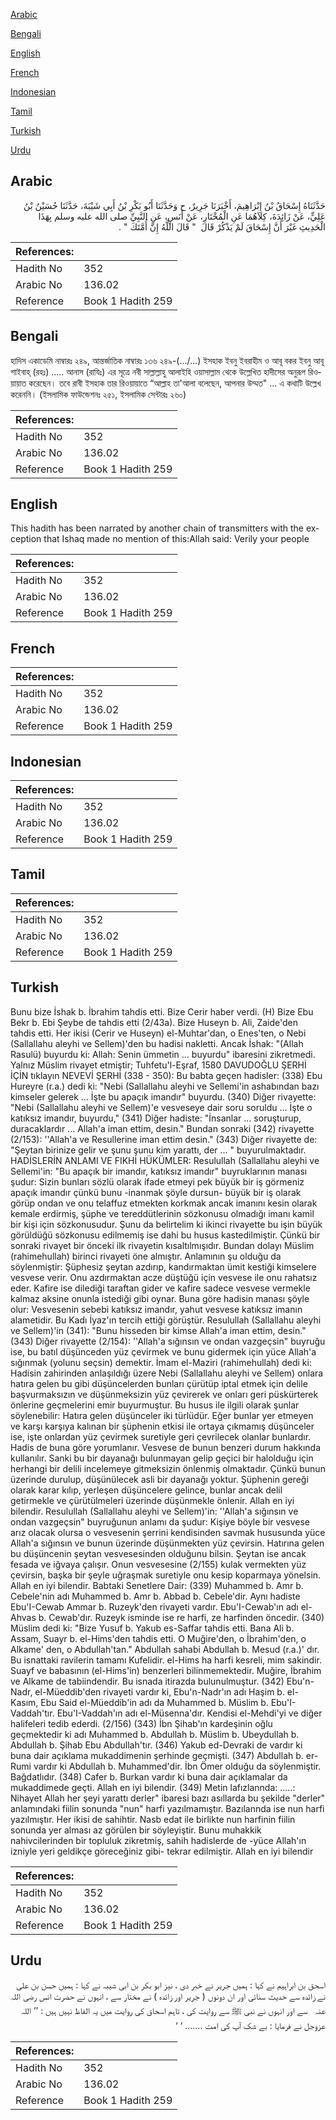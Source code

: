 [Arabic](#arabic)

[Bengali](#bengali)

[English](#english)

[French](#french)

[Indonesian](#indonesian)

[Tamil](#tamil)

[Turkish](#turkish)

[Urdu](#urdu)

## Arabic


<div dir="rtl" lang="ar" style={{fontSize:'larger',backgroundColor:'#f8f9fa',padding:20}}>
حَدَّثَنَاهُ إِسْحَاقُ بْنُ إِبْرَاهِيمَ، أَخْبَرَنَا جَرِيرٌ، ح وَحَدَّثَنَا أَبُو بَكْرِ بْنُ أَبِي شَيْبَةَ، حَدَّثَنَا حُسَيْنُ بْنُ عَلِيٍّ، عَنْ زَائِدَةَ، كِلاَهُمَا عَنِ الْمُخْتَارِ، عَنْ أَنَسٍ، عَنِ النَّبِيِّ صلى الله عليه وسلم بِهَذَا الْحَدِيثِ غَيْرَ أَنَّ إِسْحَاقَ لَمْ يَذْكُرْ قَالَ ‏ "‏ قَالَ اللَّهُ إِنَّ أُمَّتَكَ ‏"‏ ‏.‏
</div>
<div style={{backgroundColor:'#f8f9fa',padding:20, marginBottom: 10}}><table> <thead> <tr> <th>References:</th> <th></th> </tr> </thead> <tbody><tr><td>Hadith No</td><td>352</td></tr><tr><td>Arabic No</td><td>136.02</td></tr><tr><td>Reference</td><td>Book 1 Hadith 259</td></tr></tbody></table></div>

## Bengali


<div dir="ltr" lang="bn" style={{fontSize:'larger',backgroundColor:'#f8f9fa',padding:20}}>
হাদিস একাডেমি নাম্বারঃ ২৪৯, আন্তর্জাতিক নাম্বারঃ ১৩৬ ২৪৯-(.../...) ইসহাক ইবনু ইবরাহীম ও আবূ বকর ইবনু আবূ শাইবাহ্ (রহঃ) ..... আনাস (রাযিঃ) এর সূত্রে নবী সাল্লাল্লাহু আলাইহি ওয়াসাল্লাম থেকে উল্লেখিত হাদীসের অনুরূপ রিওয়ায়াত করেছেন। তবে রাবী ইসহাক তার রিওয়ায়াতে “আল্লাহ তা'আলা বলেছেন, আপনার উম্মত" ... এ কথাটি উল্লেখ করেননি। (ইসলামিক ফাউন্ডেশনঃ ২৫১, ইসলামিক সেন্টারঃ ২৬০)
</div>
<div style={{backgroundColor:'#f8f9fa',padding:20, marginBottom: 10}}><table> <thead> <tr> <th>References:</th> <th></th> </tr> </thead> <tbody><tr><td>Hadith No</td><td>352</td></tr><tr><td>Arabic No</td><td>136.02</td></tr><tr><td>Reference</td><td>Book 1 Hadith 259</td></tr></tbody></table></div>

## English


<div dir="ltr" lang="en" style={{fontSize:'larger',backgroundColor:'#f8f9fa',padding:20}}>
This hadith has been narrated by another chain of transmitters with the exception that Ishaq made no mention of this:Allah said: Verily your people
</div>
<div style={{backgroundColor:'#f8f9fa',padding:20, marginBottom: 10}}><table> <thead> <tr> <th>References:</th> <th></th> </tr> </thead> <tbody><tr><td>Hadith No</td><td>352</td></tr><tr><td>Arabic No</td><td>136.02</td></tr><tr><td>Reference</td><td>Book 1 Hadith 259</td></tr></tbody></table></div>

## French


<div dir="ltr" lang="fr" style={{fontSize:'larger',backgroundColor:'#f8f9fa',padding:20}}>

</div>
<div style={{backgroundColor:'#f8f9fa',padding:20, marginBottom: 10}}><table> <thead> <tr> <th>References:</th> <th></th> </tr> </thead> <tbody><tr><td>Hadith No</td><td>352</td></tr><tr><td>Arabic No</td><td>136.02</td></tr><tr><td>Reference</td><td>Book 1 Hadith 259</td></tr></tbody></table></div>

## Indonesian


<div dir="ltr" lang="id" style={{fontSize:'larger',backgroundColor:'#f8f9fa',padding:20}}>

</div>
<div style={{backgroundColor:'#f8f9fa',padding:20, marginBottom: 10}}><table> <thead> <tr> <th>References:</th> <th></th> </tr> </thead> <tbody><tr><td>Hadith No</td><td>352</td></tr><tr><td>Arabic No</td><td>136.02</td></tr><tr><td>Reference</td><td>Book 1 Hadith 259</td></tr></tbody></table></div>

## Tamil


<div dir="ltr" lang="ta" style={{fontSize:'larger',backgroundColor:'#f8f9fa',padding:20}}>

</div>
<div style={{backgroundColor:'#f8f9fa',padding:20, marginBottom: 10}}><table> <thead> <tr> <th>References:</th> <th></th> </tr> </thead> <tbody><tr><td>Hadith No</td><td>352</td></tr><tr><td>Arabic No</td><td>136.02</td></tr><tr><td>Reference</td><td>Book 1 Hadith 259</td></tr></tbody></table></div>

## Turkish


<div dir="ltr" lang="tr" style={{fontSize:'larger',backgroundColor:'#f8f9fa',padding:20}}>
Bunu bize İshak b. İbrahim tahdis etti. Bize Cerir haber verdi. (H) Bize Ebu Bekr b. Ebi Şeybe de tahdis etti (2/43a). Bize Huseyn b. Ali, Zaide'den tahdis etti. Her ikisi (Cerir ve Huseyn) el-Muhtar'dan, o Enes'ten, o Nebi (Sallallahu aleyhi ve Sellem)'den bu hadisi nakletti. Ancak İshak: "(Allah Rasulü) buyurdu ki: Allah: Senin ümmetin ... buyurdu" ibaresini zikretmedi. Yalnız Müslim rivayet etmiştir; Tuhfetu'l-Eşraf, 1580 DAVUDOĞLU ŞERHİ İÇİN tıklayın NEVEVİ ŞERHİ (338 - 350): Bu babta geçen hadisler: (338) Ebu Hureyre (r.a.) dedi ki: "Nebi (Sallallahu aleyhi ve Sellemi'in ashabından bazı kimseler gelerek ... İşte bu apaçık imandır" buyurdu. (340) Diğer rivayette: "Nebi (Sallallahu aleyhi ve Sellem)'e vesveseye dair soru soruldu ... İşte o katıksız imandır, buyurdu," (341) Diğer hadiste: "İnsanlar ... soruşturup, duracaklardır ... Allah'a iman ettim, desin." Bundan sonraki (342) rivayette (2/153): ''Allah'a ve Resullerine iman ettim desin." (343) Diğer rivayette de: "Şeytan birinize gelir ve şunu şunu kim yarattı, der ... " buyurulmaktadır. HADİSLERİN ANLAMI VE FIKHİ HÜKÜMLER: Resulullah (Sallallahu aleyhi ve Sellemi'in: "Bu apaçık bir imandır, katıksız imandır" buyruklarının manası şudur: Sizin bunları sözlü olarak ifade etmeyi pek büyük bir iş görmeniz apaçık imandır çünkü bunu -inanmak şöyle dursun- büyük bir iş olarak görüp ondan ve onu telaffuz etmekten korkmak ancak imanını kesin olarak kemale erdirmiş, şüphe ve tereddütlerinin sözkonusu olmadığı imanı kamil bir kişi için sözkonusudur. Şunu da belirtelim ki ikinci rivayette bu işin büyük görüldüğü sözkonusu edilmemiş ise dahi bu husus kastedilmiştir. Çünkü bir sonraki rivayet bir önceki ilk rivayetin kısaltılmışıdır. Bundan dolayı Müslim (rahimehullah) birinci rivayeti öne almıştır. Anlamının şu olduğu da söylenmiştir: Şüphesiz şeytan azdırıp, kandırmaktan ümit kestiği kimselere vesvese verir. Onu azdırmaktan acze düştüğü için vesvese ile onu rahatsız eder. Kafire ise dilediği taraftan gider ve kafire sadece vesvese vermekle kalmaz aksine onunla istediği gibi oynar. Buna göre hadisin manası şöyle olur: Vesvesenin sebebi katıksız imandır, yahut vesvese katıksız imanın alametidir. Bu Kadı İyaz'ın tercih ettiği görüştür. Resulullah (Sallallahu aleyhi ve Sellem)'in (341): "Bunu hisseden bir kimse Allah'a iman ettim, desin." (343) Diğer rivayette (2/154): ''Allah'a sığınsın ve ondan vazgeçsin" buyruğu ise, bu batıl düşünceden yüz çevirmek ve bunu gidermek için yüce Allah'a sığınmak (yolunu seçsin) demektir. İmam el-Maziri (rahimehullah) dedi ki: Hadisin zahirinden anlaşıldığı üzere Nebi (Sallallahu aleyhi ve Sellem) onlara hatıra gelen bu gibi düşüncelerden bunları çürütüp iptal etmek için delile başvurmaksızın ve düşünmeksizin yüz çevirerek ve onları geri püskürterek önlerine geçmelerini emir buyurmuştur. Bu husus ile ilgili olarak şunlar söylenebilir: Hatıra gelen düşünceler iki türlüdür. Eğer bunlar yer etmeyen ve karşı karşıya kalınan bir şüphenin etkisi ile ortaya çıkmamış düşünceler ise, işte onlardan yüz çevirmek suretiyle geri çevrilecek olanlar bunlardır. Hadis de buna göre yorumlanır. Vesvese de bunun benzeri durum hakkında kullanılır. Sanki bu bir dayanağı bulunmayan gelip geçici bir halolduğu için herhangi bir delili incelemeye gitmeksizin önlenmiş olmaktadır. Çünkü bunun üzerinde durulup, düşünülecek asli bir dayanağı yoktur. Şüphenin gereği olarak karar kılıp, yerleşen düşüncelere gelince, bunlar ancak delil getirmekle ve çürütülmeleri üzerinde düşünmekle önlenir. Allah en iyi bilendir. Resulullah (Sallallahu aleyhi ve Sellem)'in: ''Allah'a sığınsın ve ondan vazgeçsin" buyruğunun anlamı da şudur: Kişiye böyle bir vesvese arız olacak olursa o vesvesenin şerrini kendisinden savmak hususunda yüce Allah'a sığınsın ve bunun üzerinde düşünmekten yüz çevirsin. Hatırına gelen bu düşüncenin şeytan vesvesesinden olduğunu bilsin. Şeytan ise ancak fesada ve iğvaya çalışır. Onun vesvesesine (2/155) kulak vermekten yüz çevirsin, başka bir şeyle uğraşmak suretiyle onu kesip koparmaya yönelsin. Allah en iyi bilendir. Babtaki Senetlere Dair: (339) Muhammed b. Amr b. Cebele'nin adı Muhammed b. Amr b. Abbad b. Cebele'dir. Aynı hadiste Ebu'I-Cewab Ammar b. Ruzeyk'den rivayeti vardır. Ebu'I-Cewab'ın adı el-Ahvas b. Cewab'dır. Ruzeyk isminde ise re harfi, ze harfinden öncedir. (340) Müslim dedi ki: "Bize Yusuf b. Yakub es-Saffar tahdis etti. Bana Ali b. Assam, Suayr b. el-Hims'den tahdis etti. O Muğire'den, o İbrahim'den, o Alkame' den, o Abdullah'tan." Abdullah sahabi Abdullah b. Mesud (r.a.)' dır. Bu isnattaki ravilerin tamamı Kufelidir. el-Hims ha harfi kesreli, mim sakindir. Suayf ve babasının (el-Hims'in) benzerleri bilinmemektedir. Muğire, İbrahim ve Alkame de tabiindendir. Bu isnada itirazda bulunulmuştur. (342) Ebu'n-Nadr, el-Müeddib'den rivayeti vardır ki, Ebu'n-Nadr'ın adı Haşim b. el-Kasım, Ebu Said el-Müeddib'in adı da Muhammed b. Müslim b. Ebu'I-Vaddah'tır. Ebu'I-Vaddah'ın adı el-Müsenna'dır. Kendisi el-Mehdi'yi ve diğer halifeleri tedib ederdi. (2/156) (343) İbn Şihab'ın kardeşinin oğlu geçmektedir ki adı Muhammed b. Abdullah b. Müslim b. Ubeydullah b. Abdullah b. Şihab Ebu Abdullah'tır. (346) Yakub ed-Devraki de vardır ki buna dair açıklama mukaddimenin şerhinde geçmişti. (347) Abdullah b. er-Rumi vardır ki Abdullah b. Muhammed'dir. İbn Ömer olduğu da söylenmiştir. Bağdatlıdır. (348) Cafer b. Burkan vardır ki buna dair açıklamalar da mukaddimede geçti. Allah en iyi bilendir. (349) Metin lafızlannda: .....: Nihayet Allah her şeyi yarattı derler" ibaresi bazı asıllarda bu şekilde "derler" anlamındaki fiilin sonunda "nun" harfi yazılmamıştır. Bazılannda ise nun harfi yazılmıştır. Her ikisi de sahihtir. Nasb edat ile birlikte nun harfinin fiilin sonunda yer alması az görülen bir söyleyiştir. Bunu muhakkik nahivcilerinden bir topluluk zikretmiş, sahih hadislerde de -yüce Allah'ın izniyle yeri geldikçe göreceğiniz gibi- tekrar edilmiştir. Allah en iyi bilendir
</div>
<div style={{backgroundColor:'#f8f9fa',padding:20, marginBottom: 10}}><table> <thead> <tr> <th>References:</th> <th></th> </tr> </thead> <tbody><tr><td>Hadith No</td><td>352</td></tr><tr><td>Arabic No</td><td>136.02</td></tr><tr><td>Reference</td><td>Book 1 Hadith 259</td></tr></tbody></table></div>

## Urdu


<div dir="rtl" lang="ur" style={{fontSize:'larger',backgroundColor:'#f8f9fa',padding:20}}>
اسحق بن ابراہیم نے کہا : ہمیں جریر نے خبر دی ، نیز ابو بکر بن ابی شیبہ نے کہا : ہمیں حسن بن علی نے زائدہ سے حدیث سنائی اور ان دونوں ( جریر اور زائدہ ) نے مختار سے ، انہوں نے حضرت انس ‌رضی ‌اللہ ‌عنہ ‌ ‌ سے اور انہوں نے نبی ﷺ سے روایت کی ، تاہم اسحاق کی روایت میں یہ الفاظ نہیں ہیں : ’’ اللہ عزوجل نے فرمایا : بے شک آپ کی امت ....... ‘ ‘
</div>
<div style={{backgroundColor:'#f8f9fa',padding:20, marginBottom: 10}}><table> <thead> <tr> <th>References:</th> <th></th> </tr> </thead> <tbody><tr><td>Hadith No</td><td>352</td></tr><tr><td>Arabic No</td><td>136.02</td></tr><tr><td>Reference</td><td>Book 1 Hadith 259</td></tr></tbody></table></div>